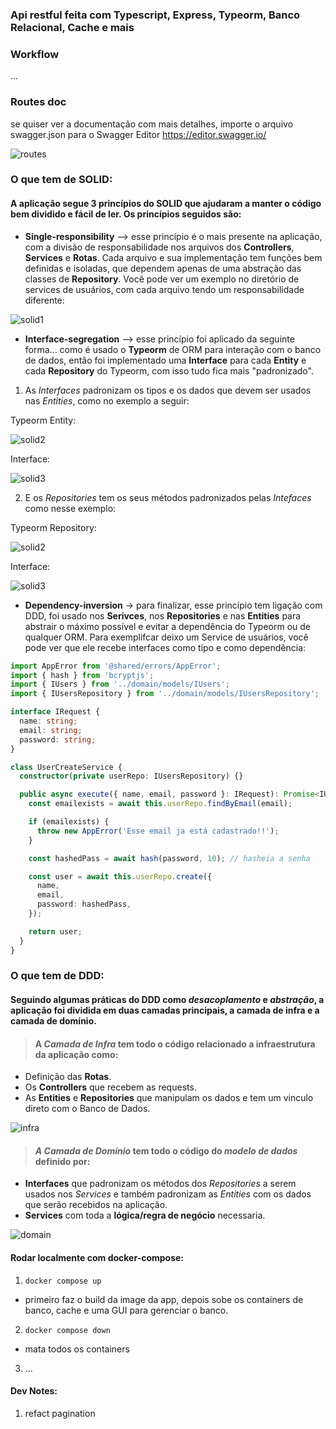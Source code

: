 ### Api restful feita com Typescript, Express, Typeorm, Banco Relacional, Cache e mais 

### Workflow

...

### Routes doc
se quiser ver a documentação com mais detalhes, importe o arquivo swagger.json para o Swagger Editor https://editor.swagger.io/

![routes](https://github.com/geleiaa/ApiTypescript/blob/main/images/routes.png)

### O que tem de SOLID:

#### A aplicação segue 3 princípios do SOLID que ajudaram a manter o código bem dividido e fácil de ler. Os princípios seguidos são: 

* **Single-responsibility** --> esse princípio é o mais presente na aplicação, com a divisão de responsabilidade nos arquivos dos **Controllers**, **Services** e **Rotas**. Cada arquivo e sua implementação tem funções bem definidas e isoladas, que dependem apenas de uma abstração das classes de **Repository**. Você pode ver um exemplo no diretório de services de usuários, com cada arquivo tendo um responsabilidade diferente:

![solid1](https://github.com/geleiaa/ApiTypescript/blob/main/images/users_services.png)


* **Interface-segregation** --> esse princípio foi aplicado da seguinte forma... como é usado o **Typeorm** de ORM para interação com o banco de dados, então foi implementado uma **Interface** para cada **Entity** e cada **Repository** do Typeorm, com isso tudo fica mais "padronizado".

1. As *Interfaces* padronizam os tipos e os dados que devem ser usados nas *Entities*, como no exemplo a seguir:

Typeorm Entity:

![solid2](https://github.com/geleiaa/ApiTypescript/blob/main/images/entity.png) 

Interface:

![solid3](https://github.com/geleiaa/ApiTypescript/blob/main/images/usrInterface.png)


2. E os *Repositories* tem os seus métodos padronizados pelas *Intefaces* como nesse exemplo: 

Typeorm Repository:

![solid2](https://github.com/geleiaa/ApiTypescript/blob/main/images/repository.png) 

Interface:

![solid3](https://github.com/geleiaa/ApiTypescript/blob/main/images/repoInterface.png)



* **Dependency-inversion** -> para finalizar, esse princípio tem ligação com DDD, foi usado nos **Serivces**, nos **Repositories** e nas **Entities** para abstrair o máximo possível e evitar a dependência do Typeorm ou de qualquer ORM. Para exemplifcar deixo um Service de usuários, você pode ver que ele recebe interfaces como tipo e como dependência:

```ts
import AppError from '@shared/errors/AppError';
import { hash } from 'bcryptjs';
import { IUsers } from '../domain/models/IUsers';
import { IUsersRepository } from '../domain/models/IUsersRepository';

interface IRequest {
  name: string;
  email: string;
  password: string;
}

class UserCreateService {
  constructor(private userRepo: IUsersRepository) {}

  public async execute({ name, email, password }: IRequest): Promise<IUsers> {
    const emailexists = await this.userRepo.findByEmail(email);

    if (emailexists) {
      throw new AppError('Esse email ja está cadastrado!!');
    }

    const hashedPass = await hash(password, 10); // hasheia a senha

    const user = await this.userRepo.create({
      name,
      email,
      password: hashedPass,
    });

    return user;
  }
}
```



### O que tem de DDD:

#### Seguindo algumas práticas do DDD como *desacoplamento* e *abstração*, a aplicação foi dividida em duas camadas principais, a camada de infra e a camada de domínio.

> #### A *Camada de Infra* tem todo o código relacionado a infraestrutura da aplicação como:

* Definição das **Rotas**.
* Os **Controllers** que recebem as requests.
* As **Entities** e **Repositories** que manipulam os dados e tem um vinculo direto com o Banco de Dados.

![infra](https://github.com/geleiaa/ApiTypescript/blob/main/images/camada_infra.png)

> #### *A Camada de Domínio* tem todo o código do *modelo de dados* definido por:

* **Interfaces** que padronizam os métodos dos *Repositories* a serem usados nos *Services* e também padronizam as *Entities* com os dados que serão recebidos na aplicação.
* **Services** com toda a **lógica/regra de negócio** necessaria.

![domain](https://github.com/geleiaa/ApiTypescript/blob/main/images/camada_domain.png)


#### Rodar localmente com docker-compose:

1. `docker compose up` 
- primeiro faz o build da image da app, depois sobe os containers de banco, cache e uma GUI para gerenciar o banco.

2. `docker compose down`
- mata todos os containers

3. ...

#### Dev Notes: 
1. refact pagination
